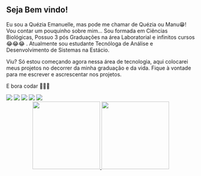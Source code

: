 ## Seja Bem vindo!
Eu sou a Quézia Emanuelle, mas pode me chamar de Quézia ou Manu😁!
Vou contar um pouquinho sobre mim...
Sou formada em Ciências Biológicas, Possuo 3 pós Graduações na área Laboratorial e infinitos cursos 😂😂😂 . Atualmente sou estudante Tecnóloga de Análise e Desenvolvimento de Sistemas na Estácio.

Viu? Só estou começando agora nessa área de tecnologia, aqui colocarei meus projetos no decorrer da minha graduação e da vida.
Fique à vontade para me escrever e ascrescentar nos projetos. 

E bora codar 🚀🚀🚀

<div> 
 <a href="https://www.instagram.com/queziaemanuelle/" target="_blank"><img src="https://img.shields.io/badge/-Instagram-%23E4405F?style=for-the-badge&logo=instagram&logoColor=white" target="_blank"></a>
<a href = "mailto:quezia_emanuelle@gmail.com"><img src="https://img.shields.io/badge/-Gmail-%23333?style=for-the-badge&logo=gmail&logoColor=white" target="_blank"></a>
 <a href="https://www.linkedin.com/in/queziaemanuelle/" target="_blank"><img src="https://img.shields.io/badge/-LinkedIn-%230077B5?style=for-the-badge&logo=linkedin&logoColor=white" target="_blank"></a> 
 <a href="https://api.whatsapp.com/send?phone=5521980857928&text=Seja%20bem%20vindo%2C%20logo%20vou%20te%20responder!" target="_blank"><img src="https://img.shields.io/badge/WhatsApp-25D366?style=for-the-badge&logo=whatsapp&logoColor=white"_blank"></a> 
 <a href="https://www.facebook.com/quezia.emanuelle" target="_blank"><img src="https://img.shields.io/badge/Facebook-1877F2?style=for-the-badge&logo=facebook&logoColor=white" target="_blank"></a>

<div align="center">
  <a href="https://github.com/queziaemanuelle">
  <img height="180em" src="https://github-readme-stats.vercel.app/api?username=queziaemanuelle&show_icons=true&theme=buefy&include_all_commits=true&count_private=true"/>
  <img height="180em" src="https://github-readme-stats.vercel.app/api/top-langs/?username=queziaemanuelle&layout=compact&langs_count=7&theme=buefy"/>
</div>

